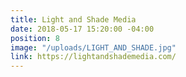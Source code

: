 ```yaml
---
title: Light and Shade Media
date: 2018-05-17 15:20:00 -04:00
position: 8
image: "/uploads/LIGHT_AND_SHADE.jpg"
link: https://lightandshademedia.com/
---
```


